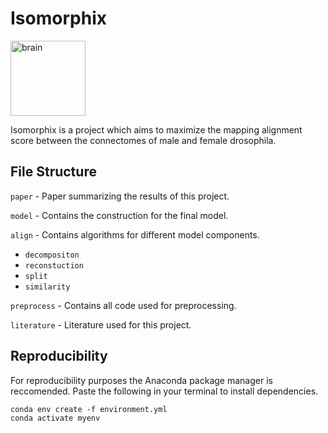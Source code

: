 # Isomorphix

<img src="https://github.com/user-attachments/assets/dfe4bb8e-b1cd-40c5-8a35-56161c893f3b" alt="brain" width="120" />


Isomorphix is a project which aims to maximize the mapping alignment score between the connectomes of male and female drosophila. 
## File Structure 
`paper` - Paper summarizing the results of this project.

`model` - Contains the construction for the final model.

`align` - Contains algorithms for different model components. 
  - `decompositon`
  - `reconstuction`
  - `split`
  - `similarity`
    
`preprocess` - Contains all code used for preprocessing. 

`literature` - Literature used for this project. 

## Reproducibility
For reproducibility purposes the Anaconda package manager is reccomended. 
Paste the following in your terminal to install dependencies. 
```
conda env create -f environment.yml
conda activate myenv
```
